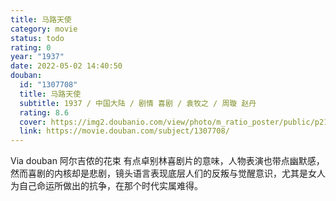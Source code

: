 ```yaml
---
title: 马路天使
category: movie
status: todo
rating: 0
year: "1937"
date: 2022-05-02 14:40:50
douban:
  id: "1307708"
  title: 马路天使
  subtitle: 1937 / 中国大陆 / 剧情 喜剧 / 袁牧之 / 周璇 赵丹
  rating: 8.6
  cover: https://img2.doubanio.com/view/photo/m_ratio_poster/public/p2194956092.jpg
  link: https://movie.douban.com/subject/1307708/
---
```


Via douban 阿尔吉侬的花束 有点卓别林喜剧片的意味，人物表演也带点幽默感，然而喜剧的内核却是悲剧，镜头语言表现底层人们的反叛与觉醒意识，尤其是女人为自己命运所做出的抗争，在那个时代实属难得。
